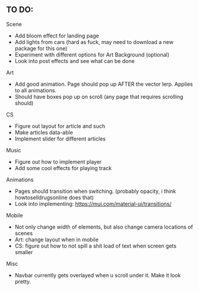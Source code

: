 ## TO DO:

Scene
 - Add bloom effect for landing page
 - Add lights from cars (hard as fuck, may need to download a new package for this one)
 - Experiment with different options for Art Background (optional)
 - Look into post effects and see what can be done

Art
 - Add good animation. Page should pop up AFTER the vector lerp. Applies to all animations.
 - Should have boxes pop up on scroll (any page that requires scrolling should)

CS
 - Figure out layout for article and such
 - Make articles data-able
 - Implement slider for different articles

Music
 - Figure out how to implement player
 - Add some cool effects for playing track

Animations
 - Pages should transition when switching. (probably opacity, i think howtoselldrugsonline does that)
 - Look into implementing: https://mui.com/material-ui/transitions/

Mobile
 - Not only change width of elements, but also change camera locations of scenes
 - Art: change layout when in mobile
 - CS: figure out how to not spill a shit load of text when screen gets smaller

Misc
 - Navbar currently gets overlayed when u scroll under it. Make it look pretty. 